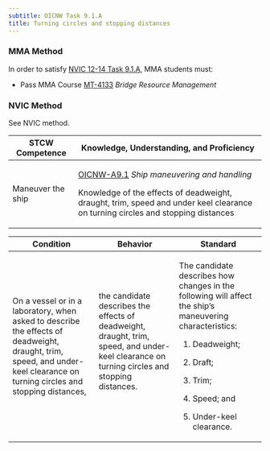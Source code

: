 ```yaml
---
subtitle: OICNW Task 9.1.A 
title: Turning circles and stopping distances
---
```



### MMA Method

In order to satisfy  [NVIC 12-14  Task  9.1.A]({{site.baseurl}}/assets/images/nvic-12-14.pdf), MMA students must:

* Pass MMA Course [MT-4133]( {{site.baseurl}}/courses/MT-4133) *Bridge Resource Management*


### NVIC Method

<a onclick="togglevisibility('nvic_methods')" >See NVIC method.</a>

<div id='nvic_methods' class='hide'>

<table>
<thead>
<tr>
<th class='forty'> STCW Competence </th>
<th class='sixty'> Knowledge, Understanding, and Proficiency </th>
</tr>
</thead>




<tbody>
<tr><td markdown='1'>

Maneuver the ship

</td><td markdown='1'>

[OICNW-A9.1](../../tables/21.html#OICNW-A9.1) *Ship maneuvering and handling*

Knowledge of the effects of deadweight, draught, trim, speed and under keel clearance on turning circles and stopping distances

</td></tr>


</tbody>
</table>


<table>
<thead>
<tr><th class='twenty'>  Condition </th><th class='twenty'> Behavior </th><th  class='sixty'>Standard </th></tr>
</thead>
<tbody >



<tr><td markdown='1'>

On a vessel or in a laboratory, when asked to describe the effects of deadweight, draught, trim, speed, and under- keel clearance on turning circles and stopping distances,

</td><td markdown='1'>

the candidate describes the effects of deadweight, draught, trim, speed, and under- keel clearance on turning circles and stopping distances.

<br>

<div class="tooltip">
<span class="tooltiptext">
</span>
</div>


</td><td markdown='1'>

The candidate describes how changes in the following will affect the ship’s maneuvering characteristics:

1. Deadweight;

2. Draft;

3. Trim;

4. Speed; and 

5. Under-keel clearance.

</td></tr>
</tbody>
</table>
</div>
